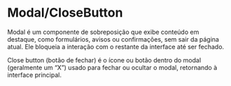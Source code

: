 # Modal/CloseButton

Modal é um componente de sobreposição que exibe conteúdo em destaque, como formulários, avisos ou confirmações, sem sair da página atual. Ele bloqueia a interação com o restante da interface até ser fechado.

Close button (botão de fechar) é o ícone ou botão dentro do modal (geralmente um “X”) usado para fechar ou ocultar o modal, retornando à interface principal.
